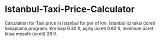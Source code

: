 # Istanbul-Taxi-Price-Calculator
Calculation for Taxi price in Istanbul for per of km.
İstanbul içi taksi ücreti hesaplama programı. Km başı 6.30 tl, açılış ücreti 9.80 tl, minimum ücret (kısa mesafe ücreti) 28 tl.
